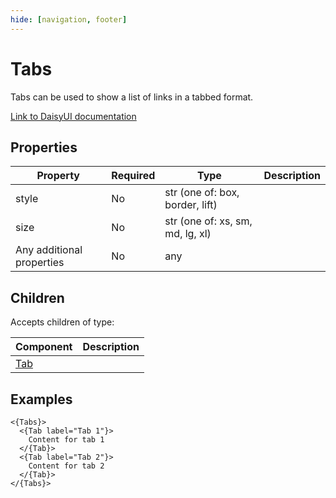 ```yaml
---
hide: [navigation, footer]
---
```

# Tabs

Tabs can be used to show a list of links in a tabbed format.

[Link to DaisyUI documentation](https://daisyui.com/components/tabs/)


## Properties

| Property | Required | Type | Description |
|----------|----------|------|-------------|
|style|No|str (one of: box, border, lift)||
|size|No|str (one of: xs, sm, md, lg, xl)||
|Any additional properties|No|any||

## Children

Accepts children of type:

| Component | Description |
|-----------|-------------|
| [Tab](/components/daisyui/Tab) |  |


## Examples

```
<{Tabs}>
  <{Tab label="Tab 1"}>
    Content for tab 1
  </{Tab}>
  <{Tab label="Tab 2"}>
    Content for tab 2
  </{Tab}>
</{Tabs}>
```